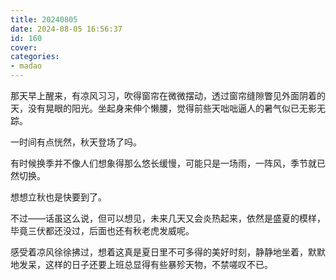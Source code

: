 ```yaml
---
title: 20240805
date: 2024-08-05 16:56:37
id: 160
cover: 
categories:
- madao
---
```


那天早上醒来，有凉风习习，吹得窗帘在微微摆动，透过窗帘缝隙瞥见外面阴着的天，没有晃眼的阳光。坐起身来伸个懒腰，觉得前些天咄咄逼人的暑气似已无影无踪。

一时间有点恍然，秋天登场了吗。

有时候换季并不像人们想象得那么悠长缓慢，可能只是一场雨，一阵风，季节就已然切换。

想想立秋也是快要到了。

不过——话虽这么说，但可以想见，未来几天又会炎热起来，依然是盛夏的模样，毕竟三伏都还没过，后面也还有秋老虎发威呢。

感受着凉风徐徐拂过，想着这真是夏日里不可多得的美好时刻，静静地坐着，默默地发呆，这样的日子还要上班总显得有些暴殄天物，不禁嗟叹不已。


